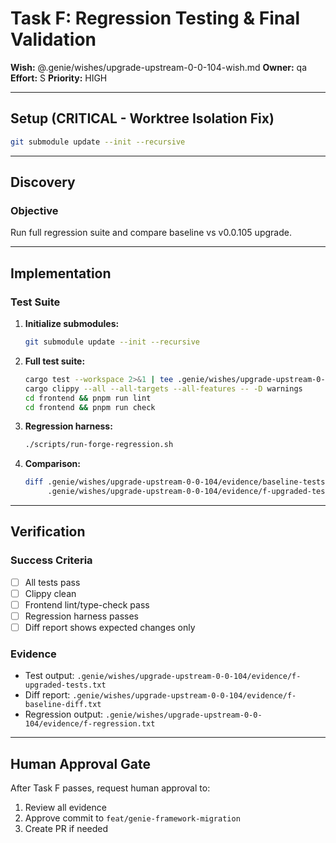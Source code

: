 # Task F: Regression Testing & Final Validation

**Wish:** @.genie/wishes/upgrade-upstream-0-0-104-wish.md
**Owner:** qa
**Effort:** S
**Priority:** HIGH

---

## Setup (CRITICAL - Worktree Isolation Fix)

```bash
git submodule update --init --recursive
```

---

## Discovery

### Objective
Run full regression suite and compare baseline vs v0.0.105 upgrade.

---

## Implementation

### Test Suite

1. **Initialize submodules:**
   ```bash
   git submodule update --init --recursive
   ```

2. **Full test suite:**
   ```bash
   cargo test --workspace 2>&1 | tee .genie/wishes/upgrade-upstream-0-0-104/evidence/f-upgraded-tests.txt
   cargo clippy --all --all-targets --all-features -- -D warnings
   cd frontend && pnpm run lint
   cd frontend && pnpm run check
   ```

3. **Regression harness:**
   ```bash
   ./scripts/run-forge-regression.sh
   ```

4. **Comparison:**
   ```bash
   diff .genie/wishes/upgrade-upstream-0-0-104/evidence/baseline-tests.txt \
        .genie/wishes/upgrade-upstream-0-0-104/evidence/f-upgraded-tests.txt
   ```

---

## Verification

### Success Criteria
- [ ] All tests pass
- [ ] Clippy clean
- [ ] Frontend lint/type-check pass
- [ ] Regression harness passes
- [ ] Diff report shows expected changes only

### Evidence
- Test output: `.genie/wishes/upgrade-upstream-0-0-104/evidence/f-upgraded-tests.txt`
- Diff report: `.genie/wishes/upgrade-upstream-0-0-104/evidence/f-baseline-diff.txt`
- Regression output: `.genie/wishes/upgrade-upstream-0-0-104/evidence/f-regression.txt`

---

## Human Approval Gate

After Task F passes, request human approval to:
1. Review all evidence
2. Approve commit to `feat/genie-framework-migration`
3. Create PR if needed

